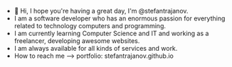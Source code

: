 - 👋 Hi, I hope you're having a great day, I'm @stefantrajanov.
- I am a software developer who has an enormous passion for everything related to technology computers and programming.
- I am currently learning Computer Science and IT and working as a freelancer, developing awesome websites.
- I am always available for all kinds of services and work.
- How to reach me --> portfolio: stefantrajanov.github.io
